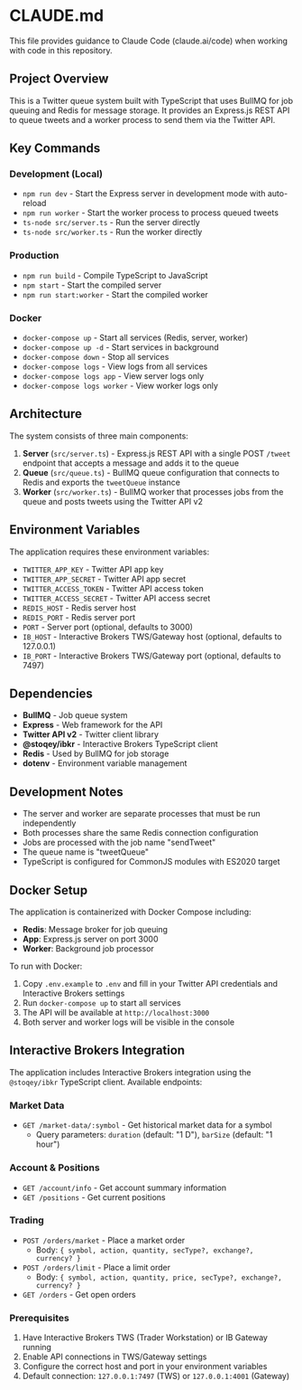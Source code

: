 # CLAUDE.md

This file provides guidance to Claude Code (claude.ai/code) when working with code in this repository.

## Project Overview

This is a Twitter queue system built with TypeScript that uses BullMQ for job queuing and Redis for message storage. It provides an Express.js REST API to queue tweets and a worker process to send them via the Twitter API.

## Key Commands

### Development (Local)
- `npm run dev` - Start the Express server in development mode with auto-reload
- `npm run worker` - Start the worker process to process queued tweets
- `ts-node src/server.ts` - Run the server directly 
- `ts-node src/worker.ts` - Run the worker directly

### Production
- `npm run build` - Compile TypeScript to JavaScript
- `npm start` - Start the compiled server
- `npm run start:worker` - Start the compiled worker

### Docker
- `docker-compose up` - Start all services (Redis, server, worker)
- `docker-compose up -d` - Start services in background
- `docker-compose down` - Stop all services
- `docker-compose logs` - View logs from all services
- `docker-compose logs app` - View server logs only
- `docker-compose logs worker` - View worker logs only

## Architecture

The system consists of three main components:

1. **Server** (`src/server.ts`) - Express.js REST API with a single POST `/tweet` endpoint that accepts a message and adds it to the queue
2. **Queue** (`src/queue.ts`) - BullMQ queue configuration that connects to Redis and exports the `tweetQueue` instance
3. **Worker** (`src/worker.ts`) - BullMQ worker that processes jobs from the queue and posts tweets using the Twitter API v2

## Environment Variables

The application requires these environment variables:
- `TWITTER_APP_KEY` - Twitter API app key
- `TWITTER_APP_SECRET` - Twitter API app secret  
- `TWITTER_ACCESS_TOKEN` - Twitter API access token
- `TWITTER_ACCESS_SECRET` - Twitter API access secret
- `REDIS_HOST` - Redis server host
- `REDIS_PORT` - Redis server port
- `PORT` - Server port (optional, defaults to 3000)
- `IB_HOST` - Interactive Brokers TWS/Gateway host (optional, defaults to 127.0.0.1)
- `IB_PORT` - Interactive Brokers TWS/Gateway port (optional, defaults to 7497)

## Dependencies

- **BullMQ** - Job queue system
- **Express** - Web framework for the API
- **Twitter API v2** - Twitter client library
- **@stoqey/ibkr** - Interactive Brokers TypeScript client
- **Redis** - Used by BullMQ for job storage
- **dotenv** - Environment variable management

## Development Notes

- The server and worker are separate processes that must be run independently
- Both processes share the same Redis connection configuration
- Jobs are processed with the job name "sendTweet"
- The queue name is "tweetQueue"
- TypeScript is configured for CommonJS modules with ES2020 target

## Docker Setup

The application is containerized with Docker Compose including:
- **Redis**: Message broker for job queuing
- **App**: Express.js server on port 3000
- **Worker**: Background job processor

To run with Docker:
1. Copy `.env.example` to `.env` and fill in your Twitter API credentials and Interactive Brokers settings
2. Run `docker-compose up` to start all services
3. The API will be available at `http://localhost:3000`
4. Both server and worker logs will be visible in the console

## Interactive Brokers Integration

The application includes Interactive Brokers integration using the `@stoqey/ibkr` TypeScript client. Available endpoints:

### Market Data
- `GET /market-data/:symbol` - Get historical market data for a symbol
  - Query parameters: `duration` (default: "1 D"), `barSize` (default: "1 hour")

### Account & Positions
- `GET /account/info` - Get account summary information
- `GET /positions` - Get current positions

### Trading
- `POST /orders/market` - Place a market order
  - Body: `{ symbol, action, quantity, secType?, exchange?, currency? }`
- `POST /orders/limit` - Place a limit order
  - Body: `{ symbol, action, quantity, price, secType?, exchange?, currency? }`
- `GET /orders` - Get open orders

### Prerequisites
1. Have Interactive Brokers TWS (Trader Workstation) or IB Gateway running
2. Enable API connections in TWS/Gateway settings
3. Configure the correct host and port in your environment variables
4. Default connection: `127.0.0.1:7497` (TWS) or `127.0.0.1:4001` (Gateway)